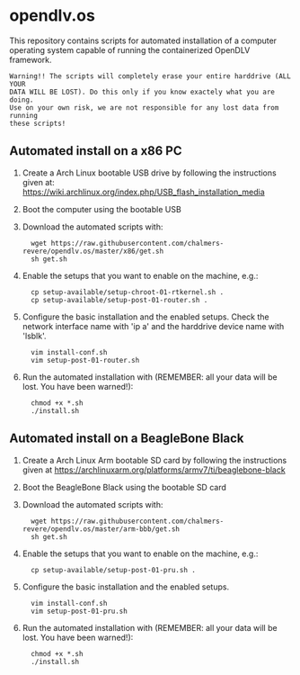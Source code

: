 # opendlv.os

This repository contains scripts for automated installation of a computer
operating system capable of running the containerized OpenDLV framework.

    Warning!! The scripts will completely erase your entire harddrive (ALL YOUR 
    DATA WILL BE LOST). Do this only if you know exactely what you are doing. 
    Use on your own risk, we are not responsible for any lost data from running 
    these scripts!

## Automated install on a x86 PC

1. Create a Arch Linux bootable USB drive by following the instructions given 
   at: https://wiki.archlinux.org/index.php/USB_flash_installation_media
2. Boot the computer using the bootable USB
3. Download the automated scripts with:

   ```
     wget https://raw.githubusercontent.com/chalmers-revere/opendlv.os/master/x86/get.sh
     sh get.sh
   ```
4. Enable the setups that you want to enable on the machine, e.g.:

   ```
     cp setup-available/setup-chroot-01-rtkernel.sh .
     cp setup-available/setup-post-01-router.sh .
   ```
5. Configure the basic installation and the enabled setups. Check the network interface name with 'ip a' and the harddrive device name with 'lsblk'.

   ```
     vim install-conf.sh
     vim setup-post-01-router.sh
   ```
6. Run the automated installation with (REMEMBER: all your data will be lost. You have been warned!):

   ```
     chmod +x *.sh
     ./install.sh
   ```

## Automated install on a BeagleBone Black

1. Create a Arch Linux Arm bootable SD card by following the instructions given
   at https://archlinuxarm.org/platforms/armv7/ti/beaglebone-black
2. Boot the BeagleBone Black using the bootable SD card
3. Download the automated scripts with:

   ```
     wget https://raw.githubusercontent.com/chalmers-revere/opendlv.os/master/arm-bbb/get.sh
     sh get.sh
   ```
4. Enable the setups that you want to enable on the machine, e.g.:

   ```
     cp setup-available/setup-post-01-pru.sh .
   ```
5. Configure the basic installation and the enabled setups.

   ```
     vim install-conf.sh
     vim setup-post-01-pru.sh
   ```
6. Run the automated installation with (REMEMBER: all your data will be lost. You have been warned!):

   ```
     chmod +x *.sh
     ./install.sh
   ```
